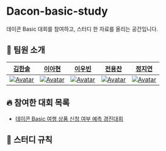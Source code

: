 # Dacon-basic-study
데이콘 Basic 대회를 참여하고, 스터디 한 자료를 올리는 공간입니다.

## 👋 팀원 소개

|                                                  [김한솔](https://github.com/hansollasido)                                                   |                                                                          [이아현](https://github.com/ahyeon0508)                                                                           |                                                 [이우빈](https://github.com/woobni)                                                  |                                                                        [전용찬](https://github.com/cyc9805)                                                                         |                                                                         [정지연](https://github.com/jeongjiyeon315)                                                                         |
| :-------------------------------------------------------------------------------------------------------: | :-------------------------------------------------------------------------------------------------------------------------------------------------------: | :-----------------------------------------------------------------------------------------------------: | :---------------------------------------------------------------------------------------------------------------------------------------------------: | :----------------------------------------------------------------------------------------------------------------------------------------------------: |
| [![Avatar](https://avatars.githubusercontent.com/u/101409953?v=4)](https://github.com/hansollasido) | [![Avatar](https://avatars.githubusercontent.com/u/44939208?v=4)](https://github.com/ahyeon0508) | [![Avatar](https://avatars.githubusercontent.com/u/38857371?v=4)](https://github.com/woobni) | [![Avatar](https://avatars.githubusercontent.com/u/70227484?v=4)](https://github.com/cyc9805) | [![Avatar](https://avatars.githubusercontent.com/u/63544044?v=4)](https://github.com/jeongjiyeon315) |

## 🔥 참여한 대회 목록
- [데이콘 Basic 여행 상품 신청 여부 예측 경진대회](https://dacon.io/competitions/official/235959/)

## 🌱 스터디 규칙